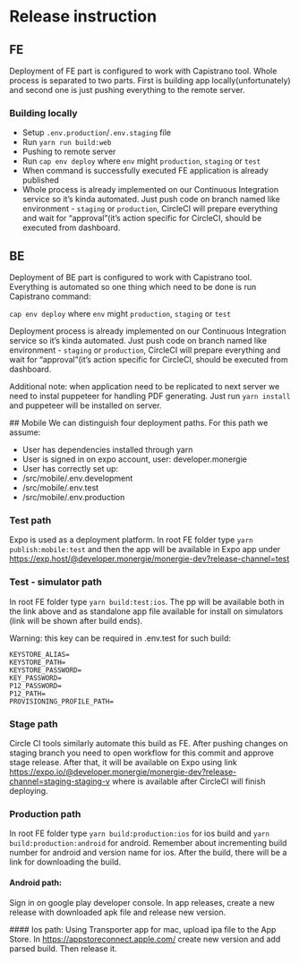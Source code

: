 # Release instruction

## FE
Deployment of FE part is configured to work with Capistrano tool. Whole process is separated to two parts. First is building app locally(unfortunately) and second one is just pushing everything to the remote server. 

### Building locally
- Setup `.env.production`/`.env.staging` file
- Run `yarn run build:web`
- Pushing to remote server
- Run `cap env deploy` where `env` might `production`, `staging` or `test`
- When command is successfully executed FE application is already published
- Whole process is already implemented on our Continuous Integration service so it’s kinda automated. Just push code on branch named like environment - `staging` or `production`, CircleCI will prepare everything and wait for “approval”(it’s action specific for CircleCI, should be executed from dashboard.

## BE 
Deployment of BE part is configured to work with Capistrano tool. Everything is automated so one thing which need to be done is run Capistrano command:

`cap env deploy` where `env` might `production`, `staging` or `test`

Deployment process is already implemented on our Continuous Integration service so it’s kinda automated. Just push code on branch named like environment - `staging` or `production`, CircleCI will prepare everything and wait for “approval”(it’s action specific for CircleCI, should be executed from dashboard.

Additional note: when application need to be replicated to next server we need to instal puppeteer for handling PDF generating. Just run `yarn install` and puppeteer will be installed on server. 

## Mobile
We can distinguish four deployment paths. For this path we assume:
- User has dependencies installed through yarn
- User is signed in on expo account, user: developer.monergie
- User has correctly set up:
- /src/mobile/.env.development
- /src/mobile/.env.test
- /src/mobile/.env.production

### Test path
Expo is used as a deployment platform. In root FE folder type `yarn publish:mobile:test` and then the app will be available in Expo app under https://exp.host/@developer.monergie/monergie-dev?release-channel=test 

### Test - simulator path
In root FE folder type `yarn build:test:ios`. The pp will be available both in the link above and as standalone app file available for install on simulators (link will be shown after build ends).

Warning: this key can be required in .env.test for such build:
```
KEYSTORE_ALIAS=
KEYSTORE_PATH=
KEYSTORE_PASSWORD=
KEY_PASSWORD=
P12_PASSWORD=
P12_PATH=
PROVISIONING_PROFILE_PATH=
```

### Stage path
Circle CI tools similarly automate this build as FE. After pushing changes on staging branch you need to open workflow for this commit and approve stage release. After that, it will be available on Expo using link https://expo.io/@developer.monergie/monergie-dev?release-channel=staging-staging-v<number> where <number> is available after CircleCI will finish deploying. 

### Production path
In root FE folder type `yarn build:production:ios` for ios build and `yarn build:production:android` for android. Remember about incrementing build number for android and version name for ios. After the build, there will be a link for downloading the build.
 #### Android path:
Sign in on google play developer console. In app releases, create a new release with downloaded apk file and release new version.

#### Ios path:
Using Transporter app for mac, upload ipa file to the App Store. In https://appstoreconnect.apple.com/ create new version and add parsed build. Then release it.
